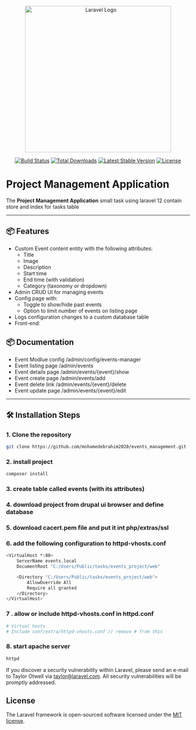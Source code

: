 <p align="center"><a href="https://laravel.com" target="_blank"><img src="https://raw.githubusercontent.com/laravel/art/master/logo-lockup/5%20SVG/2%20CMYK/1%20Full%20Color/laravel-logolockup-cmyk-red.svg" width="400" alt="Laravel Logo"></a></p>

<p align="center">
<a href="https://github.com/laravel/framework/actions"><img src="https://github.com/laravel/framework/workflows/tests/badge.svg" alt="Build Status"></a>
<a href="https://packagist.org/packages/laravel/framework"><img src="https://img.shields.io/packagist/dt/laravel/framework" alt="Total Downloads"></a>
<a href="https://packagist.org/packages/laravel/framework"><img src="https://img.shields.io/packagist/v/laravel/framework" alt="Latest Stable Version"></a>
<a href="https://packagist.org/packages/laravel/framework"><img src="https://img.shields.io/packagist/l/laravel/framework" alt="License"></a>
</p>

# Project Management Application

The **Project Management Application** 
small task using laravel 12 contain store and index for tasks table

---

## 📦 Features

- Custom Event content entity with the following attributes:
  - Title
  - Image
  - Description
  - Start time
  - End time (with validation)
  - Category (taxonomy or dropdown)
- Admin CRUD UI for managing events
- Config page with:
  - Toggle to show/hide past events
  - Option to limit number of events on listing page
- Logs configuration changes to a custom database table
- Front-end:

## 📦 Documentation
  - Event Modlue config /admin/config/events-manager
  - Event listing page /admin/events
  - Event details page /admin/events/{event}/show
  - Event create page /admin/events/add
  - Event delete link /admin/events/{event}/delete
  - Event update page /admin/events/{event}/edit

---

## 🛠 Installation Steps

### 1. Clone the repository
```bash
git clone https://github.com/mohamedebrahim2020/events_management.git
```

### 2. install project
```bash
composer install
```
### 3. create table called events (with its attributes)

### 4. download project from drupal ui browser and define database

### 5. download cacert.pem file and put it int php/extras/ssl

### 6. add the following configuration to httpd-vhosts.conf
```bash
<VirtualHost *:80>
    ServerName events.local
    DocumentRoot "C:/Users/Public/tasks/events_project/web"

    <Directory "C:/Users/Public/tasks/events_project/web">
        AllowOverride All
        Require all granted
    </Directory>
</VirtualHost>
```
### 7 . allow or include httpd-vhosts.conf in httpd.conf
```bash
# Virtual hosts
# Include conf/extra/httpd-vhosts.conf // remove # from this
```

### 8. start apache server 
```bash
httpd
```

If you discover a security vulnerability within Laravel, please send an e-mail to Taylor Otwell via [taylor@laravel.com](mailto:taylor@laravel.com). All security vulnerabilities will be promptly addressed.

## License

The Laravel framework is open-sourced software licensed under the [MIT license](https://opensource.org/licenses/MIT).
